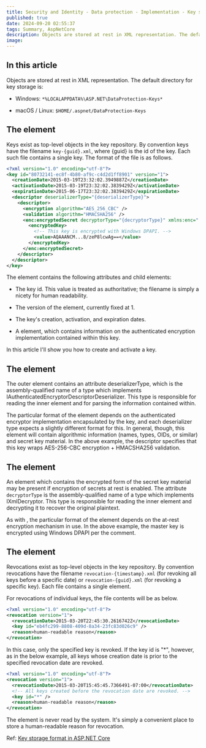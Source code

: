 ```yaml
---
title: Security and Identity - Data protection - Implementation - Key storage format
published: true
date: 2024-09-20 02:55:37
tags: Summary, AspNetCore
description: Objects are stored at rest in XML representation. The default directory for key storage is:
image:
---
```


## In this article



Objects are stored at rest in XML representation. The default directory for key storage is:

- Windows: `*%LOCALAPPDATA%\ASP.NET\DataProtection-Keys*`

- macOS / Linux: `$HOME/.aspnet/DataProtection-Keys`

## The <key> element

Keys exist as top-level objects in the key repository. By convention keys have the filename ```key-{guid}.xml```, where {guid} is the id of the key. Each such file contains a single key. The format of the file is as follows.

```xml
<?xml version="1.0" encoding="utf-8"?>
<key id="80732141-ec8f-4b80-af9c-c4d2d1ff8901" version="1">
  <creationDate>2015-03-19T23:32:02.3949887Z</creationDate>
  <activationDate>2015-03-19T23:32:02.3839429Z</activationDate>
  <expirationDate>2015-06-17T23:32:02.3839429Z</expirationDate>
  <descriptor deserializerType="{deserializerType}">
    <descriptor>
      <encryption algorithm="AES_256_CBC" />
      <validation algorithm="HMACSHA256" />
      <enc:encryptedSecret decryptorType="{decryptorType}" xmlns:enc="...">
        <encryptedKey>
          <!-- This key is encrypted with Windows DPAPI. -->
          <value>AQAAANCM...8/zeP8lcwAg==</value>
        </encryptedKey>
      </enc:encryptedSecret>
    </descriptor>
  </descriptor>
</key>
```

The <key> element contains the following attributes and child elements:

- The key id. This value is treated as authoritative; the filename is simply a nicety for human readability.

- The version of the <key> element, currently fixed at 1.

- The key's creation, activation, and expiration dates.

- A <descriptor> element, which contains information on the authenticated encryption implementation contained within this key.

In this article I'll show you how to create and activate a key.

## The <descriptor> element

The outer <descriptor> element contains an attribute deserializerType, which is the assembly-qualified name of a type which implements IAuthenticatedEncryptorDescriptorDeserializer. This type is responsible for reading the inner <descriptor> element and for parsing the information contained within.

The particular format of the <descriptor> element depends on the authenticated encryptor implementation encapsulated by the key, and each deserializer type expects a slightly different format for this. In general, though, this element will contain algorithmic information (names, types, OIDs, or similar) and secret key material. In the above example, the descriptor specifies that this key wraps AES-256-CBC encryption + HMACSHA256 validation.

## The <encryptedSecret> element

An <encryptedSecret> element which contains the encrypted form of the secret key material may be present if encryption of secrets at rest is enabled. The attribute ```decryptorType``` is the assembly-qualified name of a type which implements IXmlDecryptor. This type is responsible for reading the inner <encryptedKey> element and decrypting it to recover the original plaintext.

As with <descriptor>, the particular format of the <encryptedSecret> element depends on the at-rest encryption mechanism in use. In the above example, the master key is encrypted using Windows DPAPI per the comment.

## The <revocation> element

Revocations exist as top-level objects in the key repository. By convention revocations have the filename ```revocation-{timestamp}.xml``` (for revoking all keys before a specific date) or ```revocation-{guid}.xml``` (for revoking a specific key). Each file contains a single <revocation> element.

For revocations of individual keys, the file contents will be as below.

```xml
<?xml version="1.0" encoding="utf-8"?>
<revocation version="1">
  <revocationDate>2015-03-20T22:45:30.2616742Z</revocationDate>
  <key id="eb4fc299-8808-409d-8a34-23fc83d026c9" />
  <reason>human-readable reason</reason>
</revocation>
```

In this case, only the specified key is revoked. If the key id is "*", however, as in the below example, all keys whose creation date is prior to the specified revocation date are revoked.

```xml
<?xml version="1.0" encoding="utf-8"?>
<revocation version="1">
  <revocationDate>2015-03-20T15:45:45.7366491-07:00</revocationDate>
  <!-- All keys created before the revocation date are revoked. -->
  <key id="*" />
  <reason>human-readable reason</reason>
</revocation>
```

The <reason> element is never read by the system. It's simply a convenient place to store a human-readable reason for revocation.

Ref: [Key storage format in ASP.NET Core](https://learn.microsoft.com/en-us/aspnet/core/security/data-protection/implementation/key-storage-format?view=aspnetcore-8.0)
